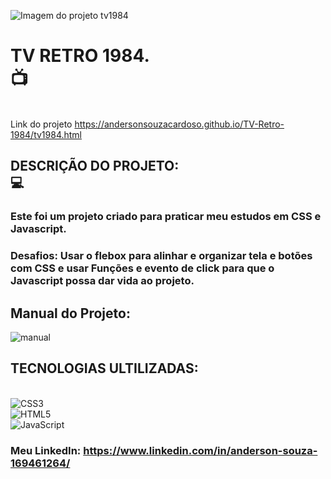 ![Imagem do projeto tv1984](https://github.com/andersonsouzacardoso/TV-Retro-1984/assets/108300046/ae71f0d0-ad67-4b36-be76-90b126a51dfa)<br>
# TV RETRO 1984. <br>:tv:
<br>  Link do projeto https://andersonsouzacardoso.github.io/TV-Retro-1984/tv1984.html<br>
 ## DESCRIÇÃO DO PROJETO:<br>:computer:
### Este foi um projeto criado para praticar meu estudos em CSS e Javascript.<br>
### Desafios: Usar o flebox para alinhar e organizar tela e botões com CSS e usar Funções e evento de click para que o Javascript possa dar vida ao projeto.<br>
 ## Manual do Projeto:<br>
 ![manual](https://github.com/andersonsouzacardoso/TV-Retro-1984/assets/108300046/8dda5484-2eac-41e1-b105-627332c50298)<br>
 ## TECNOLOGIAS ULTILIZADAS:<br>

<br>![CSS3](https://img.shields.io/badge/css3-%231572B6.svg?style=for-the-badge&logo=css3&logoColor=white)<br/>
![HTML5](https://img.shields.io/badge/html5-%23E34F26.svg?style=for-the-badge&logo=html5&logoColor=white)<br/>
![JavaScript](https://img.shields.io/badge/javascript-%23323330.svg?style=for-the-badge&logo=javascript&logoColor=%23F7DF1E)<br>

### Meu LinkedIn: https://www.linkedin.com/in/anderson-souza-169461264/

